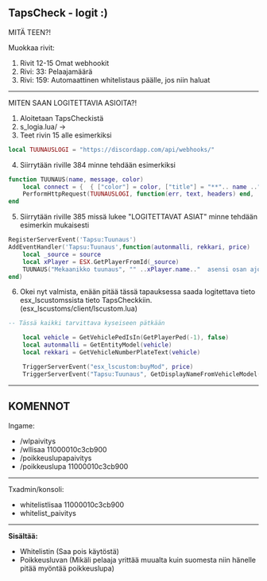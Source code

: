 TapsCheck - logit :)
------------------------------
MITÄ TEEN?!

Muokkaa rivit:
1. Rivit 12-15 Omat webhookit
2. Rivi: 33: Pelaajamäärä
3. Rivi: 159: Automaattinen whitelistaus päälle, jos niin haluat
------------------------------
MITEN SAAN LOGITETTAVIA ASIOITA?!

1. Aloitetaan TapsCheckistä
2. s_logia.lua/ ->
3. Teet rivin 15 alle esimerkiksi 
```lua
local TUUNAUSLOGI = "https://discordapp.com/api/webhooks/"
```
4. Siirrytään riville 384 minne tehdään esimerkiksi
```lua
function TUUNAUS(name, message, color)
	local connect = {  { ["color"] = color, ["title"] = "**".. name .."**", ["description"] = message, ["footer"] = { ["text"] = "", }, } }
	PerformHttpRequest(TUUNAUSLOGI, function(err, text, headers) end, 'POST', json.encode({username = DISCORD_NAME, embeds = connect, avatar_url = DISCORD_IMAGE}), { ['Content-Type'] = 'application/json' })
end
```
5. Siirrytään riville 385 missä lukee "LOGITETTAVAT ASIAT" minne tehdään esimerkin mukaisesti
```lua
RegisterServerEvent('Tapsu:Tuunaus')
AddEventHandler('Tapsu:Tuunaus',function(autonmalli, rekkari, price)
	local _source = source
	local xPlayer = ESX.GetPlayerFromId(_source)
	TUUNAUS("Mekaanikko tuunaus", "" ..xPlayer.name.."  asensi osan ajoneuvoon:** "..autonmalli.. " **jonka rekisterikilpi on: [** " ..rekkari.. " **]. Osan hinta ajoneuvoon oli: **" ..price.."$**", 4844538)
end)
```
6. Okei nyt valmista, enään pitää tässä tapauksessa saada logitettava tieto esx_lscustomssista tieto TapsCheckkiin. (esx_lscustoms/client/lscustom.lua)
```lua
-- Tässä kaikki tarvittava kyseiseen pätkään

    local vehicle = GetVehiclePedIsIn(GetPlayerPed(-1), false)
    local autonmalli = GetEntityModel(vehicle)
    local rekkari = GetVehicleNumberPlateText(vehicle)

	TriggerServerEvent("esx_lscustom:buyMod", price)
	TriggerServerEvent("Tapsu:Tuunaus", GetDisplayNameFromVehicleModel(autonmalli), rekkari, price)
```
------------------------------

KOMENNOT
------------------------------
 Ingame: 
- /wlpaivitys
- /wllisaa 11000010c3cb900 
- /poikkeuslupapaivitys
- /poikkeuslupa 11000010c3cb900
------------------------------
Txadmin/konsoli:
- whitelistlisaa 11000010c3cb900 
- whitelist_paivitys

------------------------------
**Sisältää:**
- Whitelistin (Saa pois käytöstä)
- Poikkeusluvan (Mikäli pelaaja yrittää muualta kuin suomesta niin hänelle pitää myöntää poikkeuslupa)
